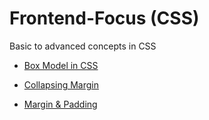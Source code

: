 # Frontend-Focus (CSS)
Basic to advanced concepts in CSS

* [Box Model in CSS](https://github.com/markandan/Frontend-Focus/tree/master/CSS/box-model)

* [Collapsing Margin](https://github.com/markandan/Frontend-Focus/tree/master/CSS/collapse-margin)

* [Margin & Padding](https://github.com/markandan/Frontend-Focus/tree/master/CSS/margins-padding)